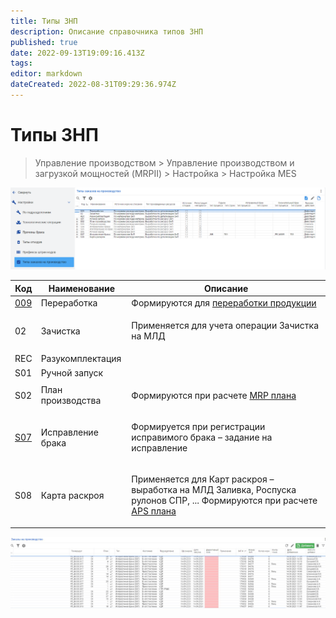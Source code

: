 ```yaml
---
title: Типы ЗНП
description: Описание справочника типов ЗНП
published: true
date: 2022-09-13T19:09:16.413Z
tags: 
editor: markdown
dateCreated: 2022-08-31T09:29:36.974Z
---
```


# Типы ЗНП

>Управление производством > Управление производством и загрузкой мощностей (MRPII) > Настройка > Настройка MES


![](<../../assets/image (4).png>)

| Код           | Наименование      | Описание                                                                                                                                                                                   |
| ------------- | ----------------- | ------------------------------------------------------------------------------------------------------------------------------------------------------------------------------------------ |
| [009](009.md) | Переработка       | Формируются для [переработки продукции](../../pererabotka/)                                                                                                                                |
| 02            | Зачистка          | <p></p><p>Применяется для учета операции Зачистка на МЛД</p>                                                                                                                               |
| REC           | Разукомплектация  |                                                                                                                                                                                            |
| S01           | Ручной запуск     |                                                                                                                                                                                            |
| S02           | План производства | <p></p><p>Формируются при расчете <a href="../../mrp-planirovanie/">MRP плана</a></p>                                                                                                      |
| [S07](s07.md) | Исправление брака | <p></p><p>Формируется при регистрации исправимого брака – задание на исправление</p>                                                                                                       |
| S08           | Карта раскроя     | <p></p><p>Применяется для Карт раскроя – выработка на МЛД Заливка, Роспуска рулонов СПР, ... Формируются при расчете <a href="../../aps-planirovanie/raschet-aps-plana/">APS плана</a></p> |



![](<../../assets/image (572).png>)
